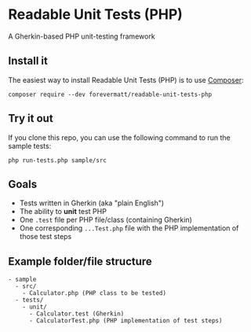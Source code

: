 # Readable Unit Tests (PHP)
A Gherkin-based PHP unit-testing framework

## Install it
The easiest way to install Readable Unit Tests (PHP) is to use
[Composer](https://getcomposer.org/):

```
composer require --dev forevermatt/readable-unit-tests-php
```

## Try it out
If you clone this repo, you can use the following command to run the sample
tests:

```
php run-tests.php sample/src
```

## Goals

- Tests written in Gherkin (aka "plain English")
- The ability to **unit** test PHP
- One `.test` file per PHP file/class (containing Gherkin)
- One corresponding `...Test.php` file with the PHP implementation of those test
  steps

## Example folder/file structure

```
- sample
  - src/
    - Calculator.php (PHP class to be tested)
  - tests/
    - unit/
      - Calculator.test (Gherkin)
      - CalculatorTest.php (PHP implementation of test steps)
```
